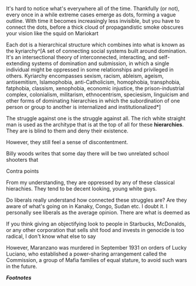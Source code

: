 It's hard to notice what's everywhere all of the time. Thankfully (or not), every once in a while extreme cases emerge as dots, forming a vague outline. With time it becomes increasingly less invisible, but you have to connect the dots, before a thick cloud of propagandistic smoke obscures your vision like the squid on Mariokart

Each dot is a hierarchical structure which  combines into what is known as the kyriarchy^[A set of connecting social systems built around domination. It's an intersectional theory of interconnected, interacting, and self-extending systems of domination and submission, in which a single individual might be oppressed in some relationships and privileged in others. Kyriarchy encompasses sexism, racism, ableism, ageism, antisemitism, Islamophobia, anti-Catholicism, homophobia, transphobia, fatphobia, classism, xenophobia, economic injustice, the prison-industrial complex, colonialism, militarism, ethnocentrism, speciesism, linguicism and other forms of dominating hierarchies in which the subordination of one person or group to another is internalized and institutionalized*]

The struggle against one is the struggle against all. 
The rich white straight man is used as the architype that is at the top of all for these **hierarchies**. They are is blind to them and deny their existence. 

However, they still feel a sense of discontentment. 

Billy woods writes that some day there will be two unrelated school shooters that 

Contra points 

From my understanding, they are oppressed by any of these classical hierachies. They tend to be decent looking, young white guys. 

Do liberals really understand how connected these struggles are?
Are they aware of what's going on in Kanaky, Congo, Sudan etc. I doubt it.
I personally see liberals as the average opinion. There are what is deemed as 

If you think giving an objectifying look to people in Starbucks, McDonalds, or any other corporation that sells shit food and invests in genocide is too radical, I don't know what else to say 

However, Maranzano was murdered in September 1931 on orders of Lucky Luciano, who established a power-sharing arrangement called the Commission, a group of Mafia families of equal stature, to avoid such wars in the future.

***Footnotes*** 


